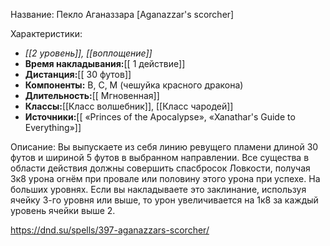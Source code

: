 Название: Пекло Аганаззара \[Aganazzar's scorcher] 

Характеристики:
- *[[2 уровень]], [[воплощение]]*
- **Время накладывания:**[[ 1 действие]]
- **Дистанция:**[[ 30 футов]]
- **Компоненты:** В, С, М (чешуйка красного дракона)
- **Длительность:**[[ Мгновенная]]
- **Классы:**[[Класс  волшебник]], [[Класс чародей]]
- **Источники:**[[ «Princes of the Apocalypse», «Xanathar's Guide to Everything»]]

Описание:
Вы выпускаете из себя линию ревущего пламени длиной 30 футов и шириной 5 футов в выбранном направлении. Все существа в области действия должны совершить спасбросок Ловкости, получая 3к8 урона огнём при провале или половину этого урона при успехе.
На больших уровнях. Если вы накладываете это заклинание, используя ячейку 3-го уровня или выше, то урон увеличивается на 1к8 за каждый уровень ячейки выше 2.

https://dnd.su/spells/397-aganazzars-scorcher/
